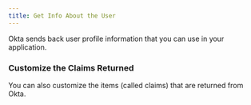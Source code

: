```yaml
---
title: Get Info About the User
---
```

Okta sends back user profile information that you can use in your application.

<StackSelector snippet="getuserinfo"/>

### Customize the Claims Returned

You can also customize the items (called claims) that are returned from Okta. <!-- See [Token customization guide]. -->
